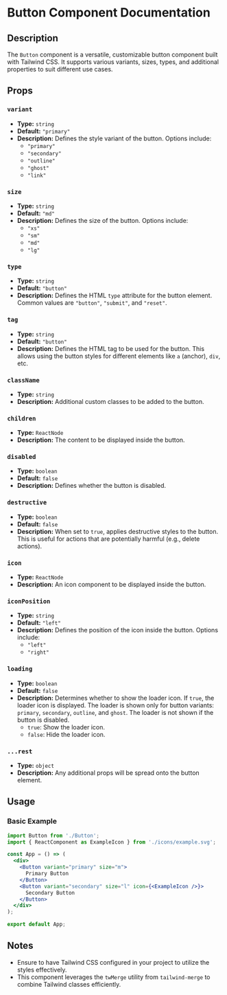 # Button Component Documentation

## Description

The `Button` component is a versatile, customizable button component built with Tailwind CSS. It supports various variants, sizes, types, and additional properties to suit different use cases.

## Props

### `variant`
- **Type:** `string`
- **Default:** `"primary"`
- **Description:** Defines the style variant of the button. Options include:
  - `"primary"`
  - `"secondary"`
  - `"outline"`
  - `"ghost"`
  - `"link"`

### `size`
- **Type:** `string`
- **Default:** `"md"`
- **Description:** Defines the size of the button. Options include:
  - `"xs"`
  - `"sm"`
  - `"md"`
  - `"lg"`

### `type`
- **Type:** `string`
- **Default:** `"button"`
- **Description:** Defines the HTML `type` attribute for the button element. Common values are `"button"`, `"submit"`, and `"reset"`.

### `tag`
- **Type:** `string`
- **Default:** `"button"`
- **Description:** Defines the HTML tag to be used for the button. This allows using the button styles for different elements like `a` (anchor), `div`, etc.

### `className`
- **Type:** `string`
- **Description:** Additional custom classes to be added to the button.

### `children`
- **Type:** `ReactNode`
- **Description:** The content to be displayed inside the button.

### `disabled`
- **Type:** `boolean`
- **Default:** `false`
- **Description:** Defines whether the button is disabled.

### `destructive`
- **Type:** `boolean`
- **Default:** `false`
- **Description:** When set to `true`, applies destructive styles to the button. This is useful for actions that are potentially harmful (e.g., delete actions).

### `icon`
- **Type:** `ReactNode`
- **Description:** An icon component to be displayed inside the button.

### `iconPosition`
- **Type:** `string`
- **Default:** `"left"`
- **Description:** Defines the position of the icon inside the button. Options include:
  - `"left"`
  - `"right"`

### `loading`
- **Type:** `boolean`
- **Default:** `false`
- **Description:** Determines whether to show the loader icon. If `true`, the loader icon is displayed. The loader is shown only for button variants: `primary`, `secondary`, `outline`, and `ghost`. The loader is not shown if the button is disabled.
  - `true`: Show the loader icon.
  - `false`: Hide the loader icon.

### `...rest`
- **Type:** `object`
- **Description:** Any additional props will be spread onto the button element.

## Usage

### Basic Example

```jsx
import Button from './Button';
import { ReactComponent as ExampleIcon } from './icons/example.svg';

const App = () => (
  <div>
    <Button variant="primary" size="m">
      Primary Button
    </Button>
    <Button variant="secondary" size="l" icon={<ExampleIcon />}>
      Secondary Button
    </Button>
  </div>
);

export default App;
```
## Notes

- Ensure to have Tailwind CSS configured in your project to utilize the styles effectively.
- This component leverages the `twMerge` utility from `tailwind-merge` to combine Tailwind classes efficiently.


